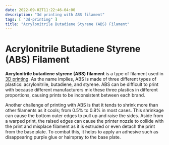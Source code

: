 ```yaml
---
date: 2022-09-02T11:22:46-04:00
description: "3d printing with ABS filament"
tags: [ "3d-printing" ]
title: "Acrylonitrile Butadiene Styrene (ABS) Filament"
---
```


# Acrylonitrile Butadiene Styrene (ABS) Filament

**Acrylonitrile butadiene styrene (ABS) filament** is a type of filament used in [3D printing](3d-printing.md). As the name implies, ABS is made of three different types of plastics: acrylonitrile, butadiene, and styrene. ABS can be difficult to print with because different manufacturers mix these three plastics in different proportions, causing prints to be inconsistent between each brand.

Another challenge of printing with ABS is that it tends to shrink more than other filaments as it cools; from 0.5% to 0.8% in most cases. This shrinkage can cause the bottom outer edges to pull up and raise the sides. Aside from a warped print, the raised edges can cause the printer nozzle to collide with the print and misplace filament as it is extruded or even detach the print from the base plate. To combat this, it helps to apply an adhesive such as disappearing purple glue or hairspray to the base plate.
